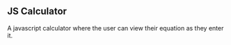 ## JS Calculator 

A javascript calculator where the user can view their equation as they enter it.
